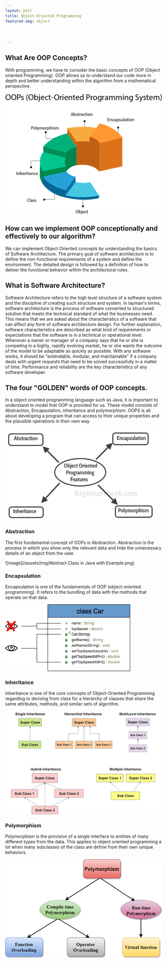 ```yaml
---
layout: post
title: Object Oriented Programming
featured-img: object



---
```

## What Are OOP Concepts?

With programming, we have to consider the basic concepts of OOP (Object oriented Programming).  OOP allows us to understand our code more in depth and better understanding within the algorithm from a mathematical perspective.

![image](/assets/img/java-oops.png)


## How can we implement OOP conceptionally and effectively to our algorithm?
We can implement Object Oriented concepts by understanding the basics of Software Architecture. The primary goal of software architecture is to define the non-functional requirements of a system and define the environment. The detailed design is followed by a definition of how to deliver the functional behavior within the architectural rules.

## What is Software Architecture?
Software Architecture refers to the high level structure of a software system and the discipline of creating such structure and system. In layman's terms, software architecture is the process of software converted to structured solution that meets the technical standard of what the businesses need.  This means that we are asked about the characteristics of a software that can affect any form of software architecture design. For further explanation, software characteristics are described as what kind of requirements or expectations that the software is in a technical or operational level. Whenever a owner or manager of a company says that he or she is competing in a highly, rapidly evolving market, he or she wants the outcome of the model to be adaptable as quickly as possible. With any software works, it should be "extendable, modular, and maintainable" if a company deals with urgent requests that need to be solved successfully in a matter of time. Performance and reliability are the key characteristics of any software developer.


## The four "GOLDEN" words of OOP concepts.
In a object oriented programming language such as Java, it is important to understand to model that OOP is provided for us. These model consists of Abstraction, Encapsulation, inheritance and polymorphism. OOPS is all about developing a program that can access to their unique properties and the plausible operations in their own way.


![image](/assets/img/Object-oriented-programming-features.jpg)

### Abstraction
The first fundamental concept of OOPs is Abstraction. Abstraction is the process in which you show only the relevant data and hide the unnecessary details of an object from the user.


![image](/assets/img/Abstract Class in Java with Example.png)

### Encapsulation
Encapsulation is one of the fundamentals of OOP (object-oriented programming). It refers to the bundling of data with the methods that operate on that data.

![image](/assets/img/java-encapsulation.png)

### Inheritance
Inheritance is one of the core concepts of Object-Oriented Programming regarding to deriving from class for a hierarchy of classes that share the same attributes, methods, and similar sets of algorithm.

![image](/assets/img/java-types-of-inheritance.jpg)

### Polymorphism
Polymorphism is the provision of a single interface to entities of many different types from the data. This applies to object oriented programming a lot when many subclasses of the class are define from their own unique behaviors.

![image](/assets/img/cpp-polymorphism.jpg)
